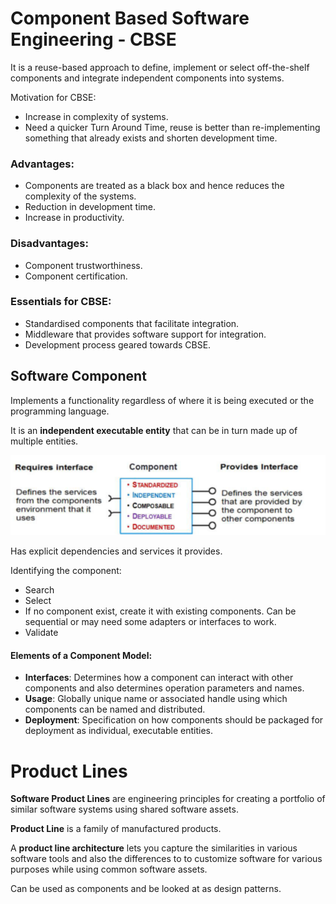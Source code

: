 # Component Based Software Engineering - CBSE

It is a reuse-based approach to define, implement or select off-the-shelf components and integrate independent components into systems.

Motivation for CBSE:

- Increase in complexity of systems.
- Need a quicker Turn Around Time, reuse is better than re-implementing something that already exists and shorten development time.

### Advantages:

- Components are treated as a black box and hence reduces the complexity of the systems.
- Reduction in development time.
- Increase in productivity.

### Disadvantages:

- Component trustworthiness.
- Component certification.

### Essentials for CBSE:

- Standardised components that facilitate integration.
- Middleware that provides software support for integration.
- Development process geared towards CBSE.

## Software Component

Implements a functionality regardless of where it is being executed or the programming language.

It is an **independent executable entity** that can be in turn made up of multiple entities.

![Software Component](images/software_component.png)

Has explicit dependencies and services it provides.

Identifying the component:

- Search
- Select
- If no component exist, create it with existing components. Can be sequential or may need some adapters or interfaces to work.
- Validate

#### Elements of a Component Model:

- **Interfaces**: Determines how a component can interact with other components and also determines operation parameters and names.
- **Usage**: Globally unique name or associated handle using which components can be named and distributed.
- **Deployment**: Specification on how components should be packaged for deployment as individual, executable entities.

# Product Lines

**Software Product Lines** are engineering principles for creating a portfolio of similar software systems using shared software assets.

**Product Line** is a family of manufactured products.

A **product line architecture** lets you capture the similarities in various software tools and also the differences to to customize software for various purposes while using common software assets.

Can be used as components and be looked at as design patterns.